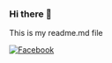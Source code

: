 ### Hi there 👋

This is my readme.md file

<a href='https://www.facebook.com/profile.php?id=100006901519354' target="_blank"><img alt='Facebook' src='https://img.shields.io/badge/BogdanWazer-100000?style=for-the-badge&logo=Facebook&logoColor=EE3D3D&labelColor=black&color=black'/></a>

<!--
**BogdanWazer/BogdanWazer** is a ✨ _special_ ✨ repository because its `README.md` (this file) appears on your GitHub profile.

Here are some ideas to get you started:

- 🔭 I’m currently working on ...
- 🌱 I’m currently learning ...
- 👯 I’m looking to collaborate on ...
- 🤔 I’m looking for help with ...
- 💬 Ask me about ...
- 📫 How to reach me: ...
- 😄 Pronouns: ...
- ⚡ Fun fact: ...
-->
